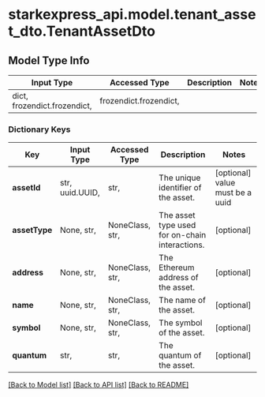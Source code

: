 # starkexpress_api.model.tenant_asset_dto.TenantAssetDto

## Model Type Info
Input Type | Accessed Type | Description | Notes
------------ | ------------- | ------------- | -------------
dict, frozendict.frozendict,  | frozendict.frozendict,  |  | 

### Dictionary Keys
Key | Input Type | Accessed Type | Description | Notes
------------ | ------------- | ------------- | ------------- | -------------
**assetId** | str, uuid.UUID,  | str,  | The unique identifier of the asset. | [optional] value must be a uuid
**assetType** | None, str,  | NoneClass, str,  | The asset type used for on-chain interactions. | [optional] 
**address** | None, str,  | NoneClass, str,  | The Ethereum address of the asset. | [optional] 
**name** | None, str,  | NoneClass, str,  | The name of the asset. | [optional] 
**symbol** | None, str,  | NoneClass, str,  | The symbol of the asset. | [optional] 
**quantum** | str,  | str,  | The quantum of the asset. | [optional] 

[[Back to Model list]](../../README.md#documentation-for-models) [[Back to API list]](../../README.md#documentation-for-api-endpoints) [[Back to README]](../../README.md)

